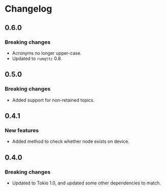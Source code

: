 # Changelog

## 0.6.0

### Breaking changes

- Acronyms no longer upper-case.
- Updated to `rumqttc` 0.8.

## 0.5.0

### Breaking changes

- Added support for non-retained topics.

## 0.4.1

### New features

- Added method to check whether node exists on device.

## 0.4.0

### Breaking changes

- Updated to Tokio 1.0, and updated some other dependencies to match.
